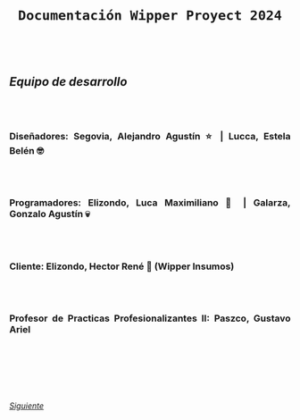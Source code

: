<head>
    <style>
        body {
            text-align: justify;
        }
    </style>
</head>

<body>
<center>
    <h1>
    <br></br>

    Documentación Wipper Proyect 2024
</h1>
</center>

<br></br>

## **_Equipo de desarrollo_**

<br></br>

### **Diseñadores:** Segovia, Alejandro Agustín ⭐ | Lucca, Estela Belén 🤓

<br></br>

### **Programadores:** Elizondo, Luca Maximiliano 🤑 | Galarza, Gonzalo Agustín 💀

<br></br>

### **Cliente:** Elizondo, Hector René 🐸 (Wipper Insumos)

<br></br>

### **Profesor de Practicas Profesionalizantes II:** Paszco, Gustavo Ariel
<br></br>

<br></br>

###### [Siguiente](01_Login.md)